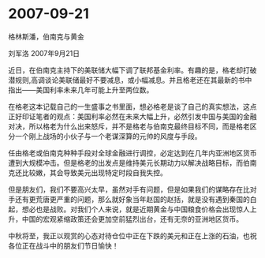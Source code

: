 # 2007-09-21

格林斯潘，伯南克与黄金

刘军洛 2007年9月21日

近日，在伯南克主持下的美联储大幅下调了联邦基金利率。有趣的是，格老却打破潜规则,高调谈论美联储最好不要减息，或小幅减息。并且格老还在其最新的书中指出――美国利率未来几年可能上升至两位数。

在格老这本记载自己的一生盛事之书里面，想必格老是谈了自己的真实想法，这点正好印证笔者的观点：美国利率必然在未来大幅上升，必然引发中国与美国的金融对决，所以格老为什么出来怒斥，并不是格老与伯南克最终目标不同，而是格老区分一个刚上战场的小伙子与一个老谋深算的元帅的风度与手段。

任由格老或伯南克种种手段对全球金融进行调控，必定达到在几年内亚洲地区货币遭到大规模冲击。但是格老的出发点是维持美元长期动力以解决战略目标，而伯南克还比较嫩，其会导致美元出现特定时段自我失控。

但是朋友们，我们不要高兴太早，虽然对手有问题，但是如果我们的谋略存在比对手还有更荒唐更严重的问题，那么就好象当年赵国的赵括，就是没有遇到秦国的白起，想必也是战败。对我们个人来说，就是近期黄金与中国粮食价格会出现惊人上升，中国的宏观紧缩政策还会更加空前猛烈出台，还有无奈的亚洲地区货币。

中秋将至，我正以观赏的心态对待仓位中正在下跌的美元和正在上涨的石油，也祝各位正在战斗中的朋友们节日愉快！
